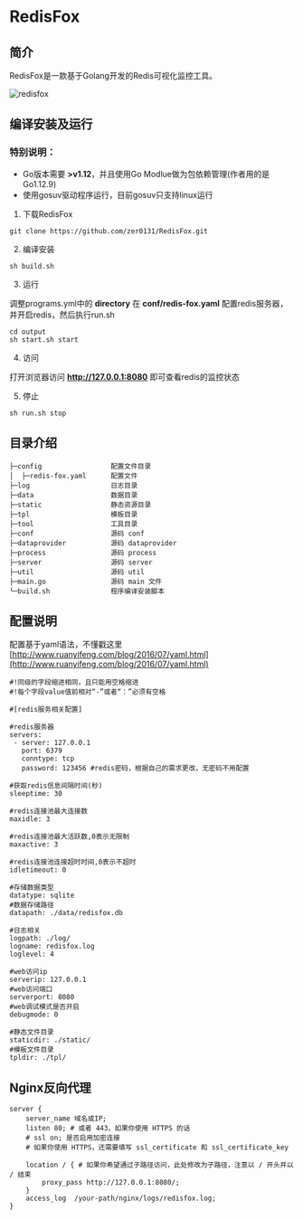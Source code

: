 # RedisFox

## 简介

RedisFox是一款基于Golang开发的Redis可视化监控工具。

![redisfox](./redisfox.png)

## 编译安装及运行

### 特别说明：
* Go版本需要 **>v1.12**，并且使用Go Modlue做为包依赖管理(作者用的是Go1.12.9)
* 使用gosuv驱动程序运行，目前gosuv只支持linux运行

1. 下载RedisFox

```
git clone https://github.com/zer0131/RedisFox.git
```

2. 编译安装

```
sh build.sh
```

3. 运行

调整programs.yml中的 **directory**
在 **conf/redis-fox.yaml** 配置redis服务器，并开启redis，然后执行run.sh

```
cd output
sh start.sh start
```

4. 访问

打开浏览器访问 **http://127.0.0.1:8080** 即可查看redis的监控状态

5. 停止

```
sh run.sh stop
```

## 目录介绍

```
├─config                 配置文件目录
│  ├─redis-fox.yaml      配置文件
├─log                    日志目录
├─data                   数据目录
├─static                 静态资源目录
├─tpl                    模板目录
├─tool                   工具目录
├─conf                   源码 conf
├─dataprovider           源码 dataprovider
├─process                源码 process
├─server                 源码 server
├─util                   源码 util
├─main.go                源码 main 文件
└─build.sh               程序编译安装脚本
```

## 配置说明

配置基于yaml语法，不懂戳这里[http://www.ruanyifeng.com/blog/2016/07/yaml.html](http://www.ruanyifeng.com/blog/2016/07/yaml.html)

```
#!同级的字段缩进相同，且只能用空格缩进
#!每个字段value值前相对“-”或者“：”必须有空格

#[redis服务相关配置]

#redis服务器
servers:
 - server: 127.0.0.1
   port: 6379
   conntype: tcp
   password: 123456 #redis密码，根据自己的需求更改，无密码不用配置

#获取redis信息间隔时间(秒)
sleeptime: 30

#redis连接池最大连接数
maxidle: 3

#redis连接池最大活跃数,0表示无限制
maxactive: 3

#redis连接池连接超时时间,0表示不超时
idletimeout: 0

#存储数据类型
datatype: sqlite
#数据存储路径
datapath: ./data/redisfox.db

#日志相关
logpath: ./log/
logname: redisfox.log
loglevel: 4

#web访问ip
serverip: 127.0.0.1
#web访问端口
serverport: 8080
#web调试模式是否开启
debugmode: 0

#静态文件目录
staticdir: ./static/
#模板文件目录
tpldir: ./tpl/
```

## Nginx反向代理

```
server {
    server_name 域名或IP;
    listen 80; # 或者 443，如果你使用 HTTPS 的话
    # ssl on; 是否启用加密连接
    # 如果你使用 HTTPS，还需要填写 ssl_certificate 和 ssl_certificate_key

    location / { # 如果你希望通过子路径访问，此处修改为子路径，注意以 / 开头并以 / 结束
        proxy_pass http://127.0.0.1:8080/;
    }
    access_log  /your-path/nginx/logs/redisfox.log;
}
```


